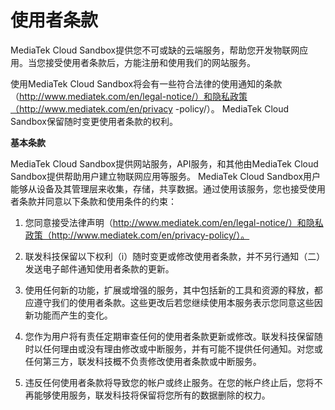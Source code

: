 # 使用者条款


MediaTek Cloud Sandbox提供您不可或缺的云端服务，帮助您开发物联网应用。当您接受使用者条款后，方能注册和使用我们的网站服务。

使用MediaTek Cloud Sandbox将会有一些符合法律的使用通知的条款（http://www.mediatek.com/en/legal-notice/）和隐私政策（http://www.mediatek.com/en/privacy -policy/）。 MediaTek Cloud Sandbox保留随时变更使用者条款的权利。


**基本条款**

MediaTek Cloud Sandbox提供网站服务，API服务，和其他由MediaTek Cloud Sandbox提供帮助用户建立物联网应用等服务。 MediaTek Cloud Sandbox用户能够从设备及其管理层来收集，存储，共享数据。通过使用该服务，您也接受使用者条款并同意以下条款和使用条件的约束：

1. 您同意接受法律声明（http://www.mediatek.com/en/legal-notice/）和隐私政策（http://www.mediatek.com/en/privacy-policy/）。
2. 联发科技保留以下权利（i）随时变更或修改使用者条款，并不另行通知（二）发送电子邮件通知使用者条款的更新。

3. 使用任何新的功能，扩展或增强的服务，其中包括新的工具和资源的释放，都应遵守我们的使用者条款。这些更改后若您继续使用本服务表示您同意这些因新功能而产生的变化。

4. 您作为用户将有责任定期审查任何的使用者条款更新或修改。联发科技保留随时以任何理由或没有理由修改或中断服务，并有可能不提供任何通知。对您或任何第三方，联发科技概不负责修改使用者条款或中断服务。

5. 违反任何使用者条款将导致您的帐户或终止服务。在您的帐户终止后，您将不再能够使用服务，联发科技将保留将您所有的数据删除的权力。
